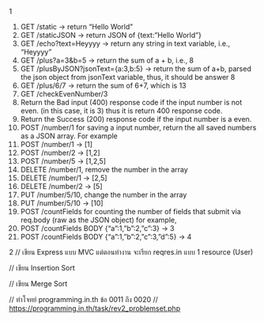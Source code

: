 1
1. GET /static -> return “Hello World”  
2. GET /staticJSON -> return JSON of {text:”Hello World”}  
3. GET /echo?text=Heyyyy -> return any string in text variable, i.e., “Heyyyy”  
4. GET /plus?a=3&b=5 -> return the sum of a + b, i.e., 8  
5. GET /plusByJSON?jsonText={a:3,b:5} -> return the sum of a+b, parsed the json object from jsonText variable, thus, it should be answer 8  
6. GET /plus/6/7 -> return the sum of 6+7, which is 13  
7. GET /checkEvenNumber/3  
8. Return the Bad input (400) response code if the input number is not even. (in this case, it is 3) thus it is return 400 response code.  
9. Return the Success (200) response code if the input number is a even.  
10. POST /number/1 for saving a input number, return the all saved numbers as a JSON array. For example  
11. POST /number/1 -> [1]  
12. POST /number/2 -> [1,2]  
13. POST /number/5 -> [1,2,5]  
14. DELETE /number/1, remove the number in the array  
15. DELETE /number/1 -> [2,5]  
16. DELETE /number/2 → [5]  
17. PUT /number/5/10, change the number in the array  
18. PUT /number/5/10 -> [10]  
19. POST /countFields for counting the number of fields that submit via req.body (raw as the JSON object) for example,  
20. POST /countFields BODY {“a”:1,”b”:2,”c”:3} -> 3  
21. POST /countFields BODY {“a”:1,”b”:2,”c”:3,”d”:5} -> 4  

2
// เขียน Express แบบ MVC แต่ตอนทำงาน จะเรียก reqres.in แบบ 1 resource (User)

// เขียน Insertion Sort

// เขียน Merge Sort

// ทำโจทย์ programming.in.th ข้อ 0011 ถึง 0020
// https://programming.in.th/task/rev2_problemset.php
